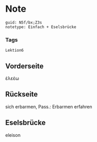 # Note
```
guid: N5f/bx;Z3s
notetype: Einfach + Eselsbrücke
```

### Tags
```
Lektion6
```

## Vorderseite
ἐλεέω

## Rückseite
sich erbarmen, Pass.: Erbarmen erfahren

## Eselsbrücke
eleison
